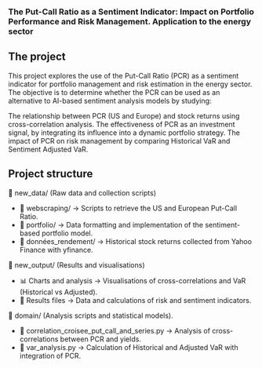 ### The Put-Call Ratio as a Sentiment Indicator: Impact on Portfolio Performance and Risk Management. Application to the energy sector

## The project 
This project explores the use of the Put-Call Ratio (PCR) as a sentiment indicator for portfolio management and risk estimation in the energy sector. The objective is to determine whether the PCR can be used as an alternative to AI-based sentiment analysis models by studying:

The relationship between PCR (US and Europe) and stock returns using cross-correlation analysis.
The effectiveness of PCR as an investment signal, by integrating its influence into a dynamic portfolio strategy.
The impact of PCR on risk management by comparing Historical VaR and Sentiment Adjusted VaR.

## Project structure

📁 new_data/ (Raw data and collection scripts)

- 📂 webscraping/ → Scripts to retrieve the US and European Put-Call Ratio.
- 📂 portfolio/ → Data formatting and implementation of the sentiment-based portfolio model.
- 📄 données_rendement/ → Historical stock returns collected from Yahoo Finance with yfinance.


📁 new_output/ (Results and visualisations)

- 📊 Charts and analysis → Visualisations of cross-correlations and VaR (Historical vs Adjusted).
- 📄 Results files → Data and calculations of risk and sentiment indicators.

📁 domain/ (Analysis scripts and statistical models).

- 📄 correlation_croisee_put_call_and_series.py → Analysis of cross-correlations between PCR and yields.
- 📄 var_analysis.py → Calculation of Historical and Adjusted VaR with integration of PCR.
